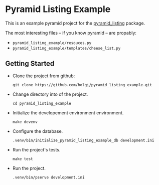 Pyramid Listing Example
=======================

This is an example pyramid project for the [pyramid_listing](https://github.com/holgi/pyramid_listing) package.

The most interesting files – if you know pyramid – are propably:

- `pyramid_listing_example/resouces.py`
- `pyramid_listing_example/templates/cheese_list.py`


Getting Started
---------------

- Clone the project from github:

    `git clone https://github.com/holgi/pyramid_listing_example.git`

- Change directory into of the project.

    `cd pyramid_listing_example`

- Initialize the developement environment environment.

    `make devenv`

- Configure the database.

    `.venv/bin/initialize_pyramid_listing_example_db development.ini`

- Run the project's tests.

    `make test`

- Run the project.

    `.venv/bin/pserve development.ini`
